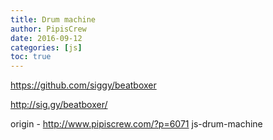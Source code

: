```yaml
---
title: Drum machine
author: PipisCrew
date: 2016-09-12
categories: [js]
toc: true
---
```


https://github.com/siggy/beatboxer

http://sig.gy/beatboxer/

origin - http://www.pipiscrew.com/?p=6071 js-drum-machine